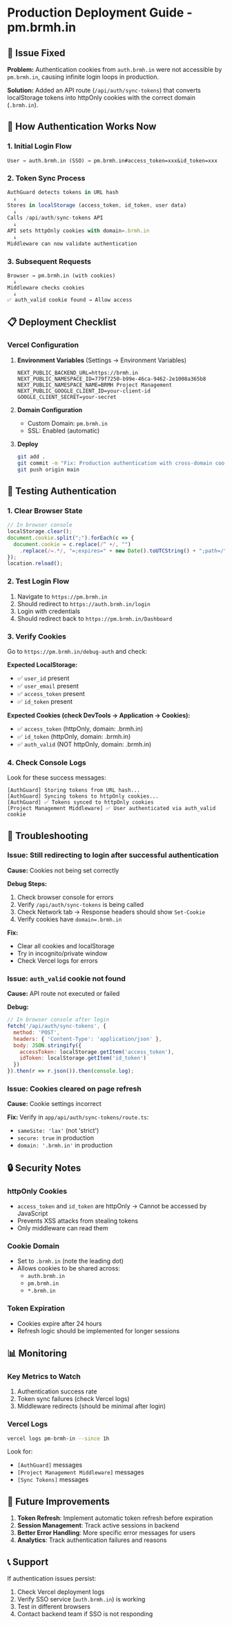 # Production Deployment Guide - pm.brmh.in

## 🔧 Issue Fixed

**Problem:** Authentication cookies from `auth.brmh.in` were not accessible by `pm.brmh.in`, causing infinite login loops in production.

**Solution:** Added an API route (`/api/auth/sync-tokens`) that converts localStorage tokens into httpOnly cookies with the correct domain (`.brmh.in`).

## 🚀 How Authentication Works Now

### 1. **Initial Login Flow**
```
User → auth.brmh.in (SSO) → pm.brmh.in#access_token=xxx&id_token=xxx
```

### 2. **Token Sync Process**
```javascript
AuthGuard detects tokens in URL hash
  ↓
Stores in localStorage (access_token, id_token, user data)
  ↓
Calls /api/auth/sync-tokens API
  ↓
API sets httpOnly cookies with domain=.brmh.in
  ↓
Middleware can now validate authentication
```

### 3. **Subsequent Requests**
```
Browser → pm.brmh.in (with cookies)
  ↓
Middleware checks cookies
  ↓
✅ auth_valid cookie found → Allow access
```

## 📋 Deployment Checklist

### Vercel Configuration

1. **Environment Variables** (Settings → Environment Variables)
   ```env
   NEXT_PUBLIC_BACKEND_URL=https://brmh.in
   NEXT_PUBLIC_NAMESPACE_ID=779f7250-b99e-46ca-9462-2e1008a365b8
   NEXT_PUBLIC_NAMESPACE_NAME=BRMH Project Management
   NEXT_PUBLIC_GOOGLE_CLIENT_ID=your-client-id
   GOOGLE_CLIENT_SECRET=your-secret
   ```

2. **Domain Configuration**
   - Custom Domain: `pm.brmh.in`
   - SSL: Enabled (automatic)

3. **Deploy**
   ```bash
   git add .
   git commit -m "Fix: Production authentication with cross-domain cookies"
   git push origin main
   ```

## 🧪 Testing Authentication

### 1. Clear Browser State
```javascript
// In browser console
localStorage.clear();
document.cookie.split(";").forEach(c => {
  document.cookie = c.replace(/^ +/, "")
    .replace(/=.*/, "=;expires=" + new Date().toUTCString() + ";path=/");
});
location.reload();
```

### 2. Test Login Flow
1. Navigate to `https://pm.brmh.in`
2. Should redirect to `https://auth.brmh.in/login`
3. Login with credentials
4. Should redirect back to `https://pm.brmh.in/Dashboard`

### 3. Verify Cookies
Go to `https://pm.brmh.in/debug-auth` and check:

**Expected LocalStorage:**
- ✅ `user_id` present
- ✅ `user_email` present
- ✅ `access_token` present
- ✅ `id_token` present

**Expected Cookies (check DevTools → Application → Cookies):**
- ✅ `access_token` (httpOnly, domain: .brmh.in)
- ✅ `id_token` (httpOnly, domain: .brmh.in)
- ✅ `auth_valid` (NOT httpOnly, domain: .brmh.in)

### 4. Check Console Logs
Look for these success messages:
```
[AuthGuard] Storing tokens from URL hash...
[AuthGuard] Syncing tokens to httpOnly cookies...
[AuthGuard] ✅ Tokens synced to httpOnly cookies
[Project Management Middleware] ✅ User authenticated via auth_valid cookie
```

## 🐛 Troubleshooting

### Issue: Still redirecting to login after successful authentication

**Cause:** Cookies not being set correctly

**Debug Steps:**
1. Check browser console for errors
2. Verify `/api/auth/sync-tokens` is being called
3. Check Network tab → Response headers should show `Set-Cookie`
4. Verify cookies have `domain=.brmh.in`

**Fix:**
- Clear all cookies and localStorage
- Try in incognito/private window
- Check Vercel logs for errors

### Issue: `auth_valid` cookie not found

**Cause:** API route not executed or failed

**Debug:**
```javascript
// In browser console after login
fetch('/api/auth/sync-tokens', {
  method: 'POST',
  headers: { 'Content-Type': 'application/json' },
  body: JSON.stringify({
    accessToken: localStorage.getItem('access_token'),
    idToken: localStorage.getItem('id_token')
  })
}).then(r => r.json()).then(console.log);
```

### Issue: Cookies cleared on page refresh

**Cause:** Cookie settings incorrect

**Fix:** Verify in `app/api/auth/sync-tokens/route.ts`:
- `sameSite: 'lax'` (not 'strict')
- `secure: true` in production
- `domain: '.brmh.in'` in production

## 🔒 Security Notes

### httpOnly Cookies
- `access_token` and `id_token` are httpOnly → Cannot be accessed by JavaScript
- Prevents XSS attacks from stealing tokens
- Only middleware can read them

### Cookie Domain
- Set to `.brmh.in` (note the leading dot)
- Allows cookies to be shared across:
  - `auth.brmh.in`
  - `pm.brmh.in`
  - `*.brmh.in`

### Token Expiration
- Cookies expire after 24 hours
- Refresh logic should be implemented for longer sessions

## 📊 Monitoring

### Key Metrics to Watch
1. Authentication success rate
2. Token sync failures (check Vercel logs)
3. Middleware redirects (should be minimal after login)

### Vercel Logs
```bash
vercel logs pm-brmh-in --since 1h
```

Look for:
- `[AuthGuard]` messages
- `[Project Management Middleware]` messages
- `[Sync Tokens]` messages

## 🔄 Future Improvements

1. **Token Refresh**: Implement automatic token refresh before expiration
2. **Session Management**: Track active sessions in backend
3. **Better Error Handling**: More specific error messages for users
4. **Analytics**: Track authentication failures and reasons

## 📞 Support

If authentication issues persist:
1. Check Vercel deployment logs
2. Verify SSO service (`auth.brmh.in`) is working
3. Test in different browsers
4. Contact backend team if SSO is not responding


